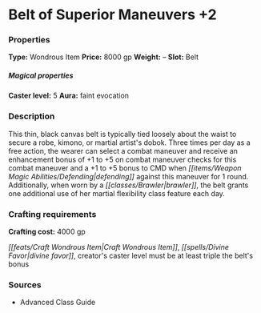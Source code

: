 ﻿---
Title: "Belt of Superior Maneuvers +2"
Type: "Wondrous Item"
Price: "8000 gp"
Weight: "–"
Slot: "Belt"
Caster level: "5"
Aura: "faint evocation"
Description: |
  "This thin, black canvas belt is typically tied loosely about the waist to secure a robe, kimono, or martial artist's dobok. Three times per day as a free action, the wearer can select a combat maneuver and receive an enhancement bonus of +1 to +5 on combat maneuver checks for this combat maneuver and a +1 to +5 bonus to CMD when defending against this maneuver for 1 round. Additionally, when worn by a brawler, the belt grants one additional use of her martial flexibility class feature each day."
Crafting cost: "4000 gp"
Sources: "['Advanced Class Guide']"
---

# Belt of Superior Maneuvers +2

### Properties

**Type:** Wondrous Item **Price:** 8000 gp **Weight:** – **Slot:** Belt

##### Magical properties

**Caster level:** 5 **Aura:** faint evocation

### Description

This thin, black canvas belt is typically tied loosely about the waist to secure a robe, kimono, or martial artist's dobok. Three times per day as a free action, the wearer can select a combat maneuver and receive an enhancement bonus of +1 to +5 on combat maneuver checks for this combat maneuver and a +1 to +5 bonus to CMD when _[[items/Weapon Magic Abilities/Defending|defending]]_ against this maneuver for 1 round. Additionally, when worn by a _[[classes/Brawler|brawler]]_, the belt grants one additional use of her martial flexibility class feature each day.

### Crafting requirements

**Crafting cost:** 4000 gp

_[[feats/Craft Wondrous Item|Craft Wondrous Item]]_, _[[spells/Divine Favor|divine favor]]_, creator's caster level must be at least triple the belt's bonus

### Sources

* Advanced Class Guide